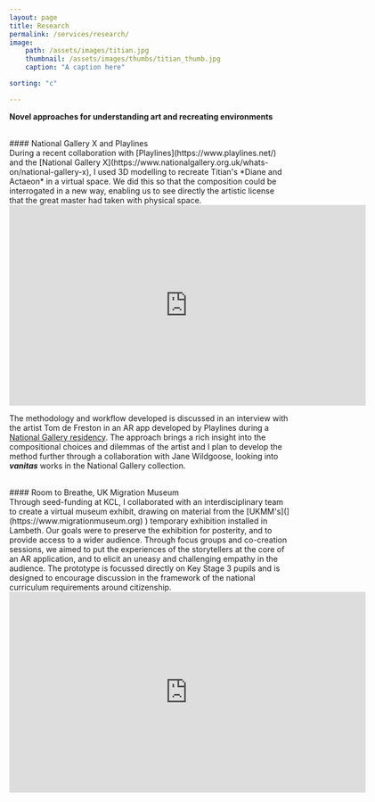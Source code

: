 ```yaml
---
layout: page
title: Research
permalink: /services/research/
image:
    path: /assets/images/titian.jpg
    thumbnail: /assets/images/thumbs/titian_thumb.jpg
    caption: "A caption here"

sorting: "c"

---
```


**Novel approaches for understanding art and recreating environments**


<br />
#### National Gallery X and Playlines
<br />
During a recent collaboration with [Playlines](https://www.playlines.net/) and the [National Gallery X](https://www.nationalgallery.org.uk/whats-on/national-gallery-x), I used 3D modelling to recreate Titian's *Diane and Actaeon* in a virtual space. We did this so that the composition could be interrogated in a new way, enabling us to see directly the artistic license that the great master had taken with physical space.

<iframe src="https://player.vimeo.com/video/424744051" width="640" height="360" frameborder="0" allow="autoplay; fullscreen; picture-in-picture" allowfullscreen></iframe>

The methodology and workflow developed is discussed in an interview with the artist Tom de Freston in an AR app developed by Playlines during a [National Gallery residency](https://www.playlines.net/#comp-khqgro94). The approach brings a rich insight into the compositional choices and dilemmas of the artist and I plan to develop the method further through a collaboration with Jane Wildgoose, looking into ___vanitas___ works in the National Gallery collection.    


<br />
#### Room to Breathe, UK Migration Museum
<br />
Through seed-funding at KCL, I collaborated with an interdisciplinary team to create a virtual museum exhibit, drawing on material from the [UKMM's](](https://www.migrationmuseum.org)
) temporary exhibition installed in Lambeth. Our goals were to preserve the exhibition for posterity, and to provide access to a wider audience. Through focus groups and co-creation sessions, we aimed to put the experiences of the storytellers at the core of an AR application, and to elicit an uneasy and challenging empathy in the audience. The prototype is focussed directly on Key Stage 3 pupils and is designed to encourage discussion in the framework of the national curriculum requirements around citizenship.

<iframe src="https://player.vimeo.com/video/448849848" width="640" height="360" frameborder="0" allow="autoplay; fullscreen; picture-in-picture" allowfullscreen></iframe>